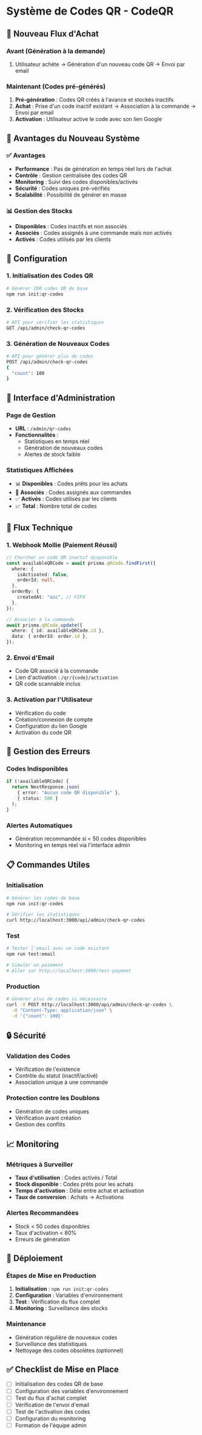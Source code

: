 # Système de Codes QR - CodeQR

## 🔄 Nouveau Flux d'Achat

### Avant (Génération à la demande)

1. Utilisateur achète → Génération d'un nouveau code QR → Envoi par email

### Maintenant (Codes pré-générés)

1. **Pré-génération** : Codes QR créés à l'avance et stockés inactifs
2. **Achat** : Prise d'un code inactif existant → Association à la commande → Envoi par email
3. **Activation** : Utilisateur active le code avec son lien Google

## 🎯 Avantages du Nouveau Système

### ✅ Avantages

- **Performance** : Pas de génération en temps réel lors de l'achat
- **Contrôle** : Gestion centralisée des codes QR
- **Monitoring** : Suivi des codes disponibles/activés
- **Sécurité** : Codes uniques pré-vérifiés
- **Scalabilité** : Possibilité de générer en masse

### 📊 Gestion des Stocks

- **Disponibles** : Codes inactifs et non associés
- **Associés** : Codes assignés à une commande mais non activés
- **Activés** : Codes utilisés par les clients

## 🔧 Configuration

### 1. Initialisation des Codes QR

```bash
# Générer 200 codes QR de base
npm run init:qr-codes
```

### 2. Vérification des Stocks

```bash
# API pour vérifier les statistiques
GET /api/admin/check-qr-codes
```

### 3. Génération de Nouveaux Codes

```bash
# API pour générer plus de codes
POST /api/admin/check-qr-codes
{
  "count": 100
}
```

## 📱 Interface d'Administration

### Page de Gestion

- **URL** : `/admin/qr-codes`
- **Fonctionnalités** :
  - Statistiques en temps réel
  - Génération de nouveaux codes
  - Alertes de stock faible

### Statistiques Affichées

- 📊 **Disponibles** : Codes prêts pour les achats
- 🔗 **Associés** : Codes assignés aux commandes
- ✅ **Activés** : Codes utilisés par les clients
- 📈 **Total** : Nombre total de codes

## 🔄 Flux Technique

### 1. Webhook Mollie (Paiement Réussi)

```typescript
// Chercher un code QR inactif disponible
const availableQRCode = await prisma.qRCode.findFirst({
  where: {
    isActivated: false,
    orderId: null,
  },
  orderBy: {
    createdAt: "asc", // FIFO
  },
});

// Associer à la commande
await prisma.qRCode.update({
  where: { id: availableQRCode.id },
  data: { orderId: order.id },
});
```

### 2. Envoi d'Email

- Code QR associé à la commande
- Lien d'activation : `/qr/{code}/activation`
- QR code scannable inclus

### 3. Activation par l'Utilisateur

- Vérification du code
- Création/connexion de compte
- Configuration du lien Google
- Activation du code QR

## 🚨 Gestion des Erreurs

### Codes Indisponibles

```typescript
if (!availableQRCode) {
  return NextResponse.json(
    { error: "Aucun code QR disponible" },
    { status: 500 }
  );
}
```

### Alertes Automatiques

- Génération recommandée si < 50 codes disponibles
- Monitoring en temps réel via l'interface admin

## 📋 Commandes Utiles

### Initialisation

```bash
# Générer les codes de base
npm run init:qr-codes

# Vérifier les statistiques
curl http://localhost:3000/api/admin/check-qr-codes
```

### Test

```bash
# Tester l'email avec un code existant
npm run test:email

# Simuler un paiement
# Aller sur http://localhost:3000/test-payment
```

### Production

```bash
# Générer plus de codes si nécessaire
curl -X POST http://localhost:3000/api/admin/check-qr-codes \
  -H "Content-Type: application/json" \
  -d '{"count": 100}'
```

## 🔒 Sécurité

### Validation des Codes

- Vérification de l'existence
- Contrôle du statut (inactif/activé)
- Association unique à une commande

### Protection contre les Doublons

- Génération de codes uniques
- Vérification avant création
- Gestion des conflits

## 📈 Monitoring

### Métriques à Surveiller

- **Taux d'utilisation** : Codes activés / Total
- **Stock disponible** : Codes prêts pour les achats
- **Temps d'activation** : Délai entre achat et activation
- **Taux de conversion** : Achats → Activations

### Alertes Recommandées

- Stock < 50 codes disponibles
- Taux d'activation < 80%
- Erreurs de génération

## 🚀 Déploiement

### Étapes de Mise en Production

1. **Initialisation** : `npm run init:qr-codes`
2. **Configuration** : Variables d'environnement
3. **Test** : Vérification du flux complet
4. **Monitoring** : Surveillance des stocks

### Maintenance

- Génération régulière de nouveaux codes
- Surveillance des statistiques
- Nettoyage des codes obsolètes (optionnel)

## ✅ Checklist de Mise en Place

- [ ] Initialisation des codes QR de base
- [ ] Configuration des variables d'environnement
- [ ] Test du flux d'achat complet
- [ ] Vérification de l'envoi d'email
- [ ] Test de l'activation des codes
- [ ] Configuration du monitoring
- [ ] Formation de l'équipe admin
